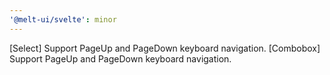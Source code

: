 ```yaml
---
'@melt-ui/svelte': minor
---
```


[Select] Support PageUp and PageDown keyboard navigation.
[Combobox] Support PageUp and PageDown keyboard navigation.